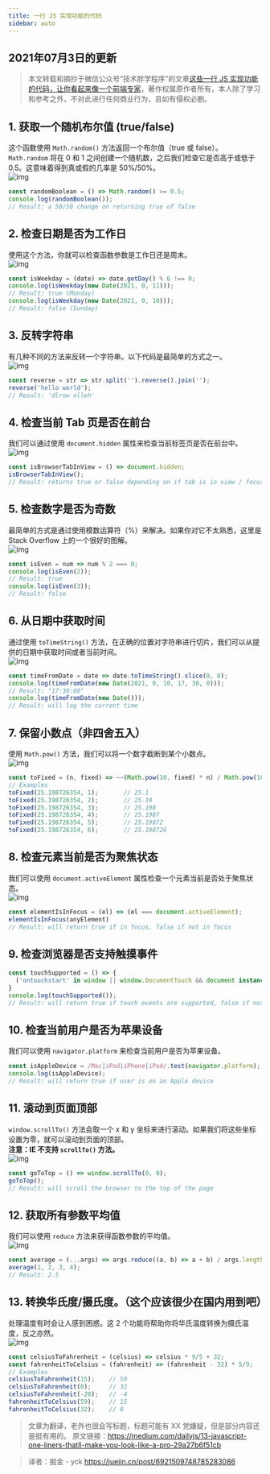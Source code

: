 ```yaml
---
title: 一行 JS 实现功能的代码
sidebar: auto
---
```

<style>
    .go-to-top {
        display: block !important;
    }
</style>

## 2021年07月3日的更新
>本文转载和摘抄于微信公众号“技术胖学程序”的文章[这些一行 JS 实现功能的代码，让你看起来像一个前端专家](https://mp.weixin.qq.com/s/MuQKMPV6ySjegvyogVAuPA)，著作权属原作者所有，本人除了学习和参考之外，不对此进行任何商业行为，且如有侵权必删。

## 1. 获取一个随机布尔值 (true/false)
这个函数使用 `Math.random()` 方法返回一个布尔值（true 或 false）。`Math.random` 将在 0 和 1 之间创建一个随机数，之后我们检查它是否高于或低于 0.5。这意味着得到真或假的几率是 50%/50%。
<img class="custom" :src="$withBase('/assets/img/img20210703/01.webp')" alt="img" style="margin:0 auto; display:block;">

```JavaScript
const randomBoolean = () => Math.random() >= 0.5;
console.log(randomBoolean());
// Result: a 50/50 change on returning true of false
```

## 2. 检查日期是否为工作日
使用这个方法，你就可以检查函数参数是工作日还是周末。
<img class="custom" :src="$withBase('/assets/img/img20210703/02.webp')" alt="img" style="margin:0 auto; display:block;">

```JavaScript
const isWeekday = (date) => date.getDay() % 6 !== 0;
console.log(isWeekday(new Date(2021, 0, 11)));
// Result: true (Monday)
console.log(isWeekday(new Date(2021, 0, 10)));
// Result: false (Sunday)
```

## 3. 反转字符串
有几种不同的方法来反转一个字符串。以下代码是最简单的方式之一。
<img class="custom" :src="$withBase('/assets/img/img20210703/03.webp')" alt="img" style="margin:0 auto; display:block;">

```JavaScript
const reverse = str => str.split('').reverse().join('');
reverse('hello world');     
// Result: 'dlrow olleh'
```

## 4. 检查当前 Tab 页是否在前台
我们可以通过使用 `document.hidden` 属性来检查当前标签页是否在前台中。
<img class="custom" :src="$withBase('/assets/img/img20210703/04.webp')" alt="img" style="margin:0 auto; display:block;">

```JavaScript
const isBrowserTabInView = () => document.hidden;
isBrowserTabInView();
// Result: returns true or false depending on if tab is in view / focus
```

## 5. 检查数字是否为奇数
最简单的方式是通过使用模数运算符（%）来解决。如果你对它不太熟悉，这里是 Stack Overflow 上的一个很好的图解。
<img class="custom" :src="$withBase('/assets/img/img20210703/05.webp')" alt="img" style="margin:0 auto; display:block;">

```JavaScript
const isEven = num => num % 2 === 0;
console.log(isEven(2));
// Result: true
console.log(isEven(3));
// Result: false
```

## 6. 从日期中获取时间
通过使用 `toTimeString()` 方法，在正确的位置对字符串进行切片，我们可以从提供的日期中获取时间或者当前时间。
<img class="custom" :src="$withBase('/assets/img/img20210703/06.webp')" alt="img" style="margin:0 auto; display:block;">

```JavaScript
const timeFromDate = date => date.toTimeString().slice(0, 8);
console.log(timeFromDate(new Date(2021, 0, 10, 17, 30, 0))); 
// Result: "17:30:00"
console.log(timeFromDate(new Date()));
// Result: will log the current time
```

## 7. 保留小数点（非四舍五入）
使用 `Math.pow()` 方法，我们可以将一个数字截断到某个小数点。
<img class="custom" :src="$withBase('/assets/img/img20210703/07.webp')" alt="img" style="margin:0 auto; display:block;">

```JavaSCript
const toFixed = (n, fixed) => ~~(Math.pow(10, fixed) * n) / Math.pow(10, fixed);
// Examples
toFixed(25.198726354, 1);       // 25.1
toFixed(25.198726354, 2);       // 25.19
toFixed(25.198726354, 3);       // 25.198
toFixed(25.198726354, 4);       // 25.1987
toFixed(25.198726354, 5);       // 25.19872
toFixed(25.198726354, 6);       // 25.198726
```

## 8. 检查元素当前是否为聚焦状态
我们可以使用 `document.activeElement` 属性检查一个元素当前是否处于聚焦状态。
<img class="custom" :src="$withBase('/assets/img/img20210703/08.webp')" alt="img" style="margin:0 auto; display:block;">

```JavaScript
const elementIsInFocus = (el) => (el === document.activeElement);
elementIsInFocus(anyElement)
// Result: will return true if in focus, false if not in focus
```

## 9. 检查浏览器是否支持触摸事件
```JavaScript
const touchSupported = () => {
  ('ontouchstart' in window || window.DocumentTouch && document instanceof window.DocumentTouch);
}
console.log(touchSupported());
// Result: will return true if touch events are supported, false if not
```

## 10. 检查当前用户是否为苹果设备
我们可以使用 `navigator.platform` 来检查当前用户是否为苹果设备。

```JavaScript
const isAppleDevice = /Mac|iPod|iPhone|iPad/.test(navigator.platform);
console.log(isAppleDevice);
// Result: will return true if user is on an Apple device
```

## 11. 滚动到页面顶部
`window.scrollTo()` 方法会取一个 x 和 y 坐标来进行滚动。如果我们将这些坐标设置为零，就可以滚动到页面的顶部。  
**注意：IE 不支持 `scrollTo()` 方法。**
<img class="custom" :src="$withBase('/assets/img/img20210703/11.webp')" alt="img" style="margin:0 auto; display:block;">

```JavaScript
const goToTop = () => window.scrollTo(0, 0);
goToTop();
// Result: will scroll the browser to the top of the page
```

## 12. 获取所有参数平均值
我们可以使用 `reduce` 方法来获得函数参数的平均值。  
<img class="custom" :src="$withBase('/assets/img/img20210703/12.webp')" alt="img" style="margin:0 auto; display:block;">

```JavaScript
const average = (...args) => args.reduce((a, b) => a + b) / args.length;
average(1, 2, 3, 4);
// Result: 2.5
```

## 13. 转换华氏度/摄氏度。（这个应该很少在国内用到吧）
处理温度有时会让人感到困惑。这 2 个功能将帮助你将华氏温度转换为摄氏温度，反之亦然。
<img class="custom" :src="$withBase('/assets/img/img20210703/13.webp')" alt="img" style="margin:0 auto; display:block;">

```JavaScript
const celsiusToFahrenheit = (celsius) => celsius * 9/5 + 32;
const fahrenheitToCelsius = (fahrenheit) => (fahrenheit - 32) * 5/9;
// Examples
celsiusToFahrenheit(15);    // 59
celsiusToFahrenheit(0);     // 32
celsiusToFahrenheit(-20);   // -4
fahrenheitToCelsius(59);    // 15
fahrenheitToCelsius(32);    // 0
```
>文章为翻译，老外也很会写标题，标题可能有 XX 党嫌疑，但是部分内容还是挺有用的。
>原文链接：<https://medium.com/dailyjs/13-javascript-one-liners-thatll-make-you-look-like-a-pro-29a27b6f51cb>

>译者：掘金 - yck
> <https://juejin.cn/post/6921509748785283086>